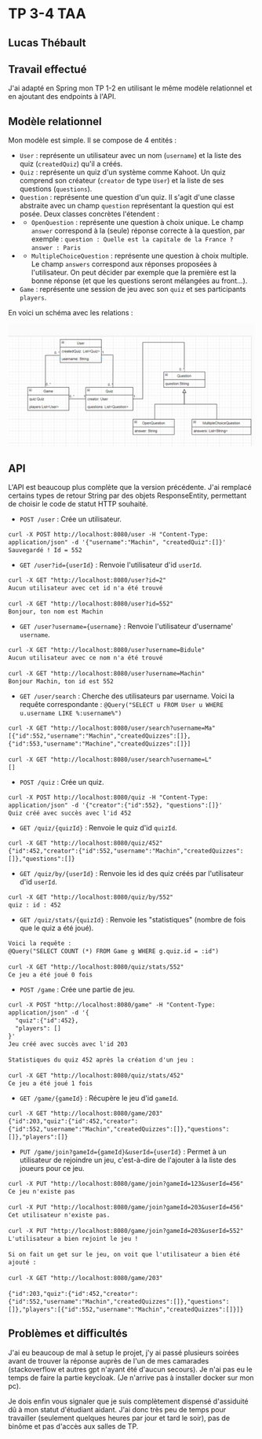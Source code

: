 # TP 3-4 TAA
## Lucas Thébault

## Travail effectué

J'ai adapté en Spring mon TP 1-2 en utilisant le même modèle relationnel et en ajoutant des endpoints à l'API.

## Modèle relationnel

Mon modèle est simple. Il se compose de 4 entités :
- `User` : représente un utilisateur avec un nom (`username`) et la liste des quiz (`createdQuiz`) qu'il a créés.
- `Quiz` : représente un quiz d'un système comme Kahoot. Un quiz comprend son créateur (`creator` de type `User`) et la liste de ses questions (`questions`).
- `Question` : représente une question d'un quiz. Il s'agit d'une classe abstraite avec un champ `question` représentant la question qui est posée. Deux classes concrètes l'étendent :
- - `OpenQuestion` : représente une question à choix unique. Le champ `answer` correspond à la (seule) réponse correcte à la question, par exemple : `question : Quelle est la capitale de la France ?` `answer : Paris`
- - `MultipleChoiceQuestion` : représente une question à choix multiple. Le champ `answers` correspond aux réponses proposées à l'utilisateur. On peut décider par exemple que la première est la bonne réponse (et que les questions seront mélangées au front...).
- `Game` : représente une session de jeu avec son `quiz` et ses participants `players`.

En voici un schéma avec les relations :

![Modèle relationnel](uml.png)

## API

L'API est beaucoup plus complète que la version précédente. J'ai remplacé certains types de retour String par des objets ResponseEntity, permettant de choisir le code de statut HTTP souhaité.

- `POST /user` : Crée un utilisateur.
```
curl -X POST http://localhost:8080/user -H "Content-Type: application/json" -d '{"username":"Machin", "createdQuiz":[]}'
Sauvegardé ! Id = 552
```

- `GET /user?id={userId}` : Renvoie l'utilisateur d'id `userId`.
```
curl -X GET "http://localhost:8080/user?id=2" 
Aucun utilisateur avec cet id n'a été trouvé

curl -X GET "http://localhost:8080/user?id=552"
Bonjour, ton nom est Machin
```

- `GET /user?username={username}` : Renvoie l'utilisateur d'username' `username`.
```
curl -X GET "http://localhost:8080/user?username=Bidule"
Aucun utilisateur avec ce nom n'a été trouvé

curl -X GET "http://localhost:8080/user?username=Machin"
Bonjour Machin, ton id est 552
```

- `GET /user/search` : Cherche des utilisateurs par username. Voici la requête correspondante :
`@Query("SELECT u FROM User u WHERE u.username LIKE %:username%")`

```
curl -X GET "http://localhost:8080/user/search?username=Ma"
[{"id":552,"username":"Machin","createdQuizzes":[]},{"id":553,"username":"Machine","createdQuizzes":[]}]

curl -X GET "http://localhost:8080/user/search?username=L"
[]
```

- `POST /quiz` : Crée un quiz.
```
curl -X POST http://localhost:8080/quiz -H "Content-Type: application/json" -d '{"creator":{"id":552}, "questions":[]}'
Quiz créé avec succès avec l'id 452
```

- `GET /quiz/{quizId}` : Renvoie le quiz d'id `quizId`.

```
curl -X GET "http://localhost:8080/quiz/452"
{"id":452,"creator":{"id":552,"username":"Machin","createdQuizzes":[]},"questions":[]}
```

- `GET /quiz/by/{userId}` : Renvoie les id des quiz créés par l'utilisateur d'id `userId`.
```
curl -X GET "http://localhost:8080/quiz/by/552"
quiz : id : 452
```
- `GET /quiz/stats/{quizId}` : Renvoie les "statistiques" (nombre de fois que le quiz a été joué).
```
Voici la requête :
@Query("SELECT COUNT (*) FROM Game g WHERE g.quiz.id = :id")

curl -X GET "http://localhost:8080/quiz/stats/552"
Ce jeu a été joué 0 fois
```

- `POST /game` : Crée une partie de jeu.
```
curl -X POST "http://localhost:8080/game" -H "Content-Type: application/json" -d '{
  "quiz":{"id":452},
  "players": []
}'
Jeu créé avec succès avec l'id 203

Statistiques du quiz 452 après la création d'un jeu :

curl -X GET "http://localhost:8080/quiz/stats/452"
Ce jeu a été joué 1 fois
```

- `GET /game/{gameId}` : Récupère le jeu d'id `gameId`.
```
curl -X GET "http://localhost:8080/game/203"
{"id":203,"quiz":{"id":452,"creator":{"id":552,"username":"Machin","createdQuizzes":[]},"questions":[]},"players":[]}
```

- `PUT /game/join?gameId={gameId}&userId={userId}` : Permet à un utilisateur de rejoindre un jeu, c'est-à-dire de l'ajouter à la liste des joueurs pour ce jeu.
```
curl -X PUT "http://localhost:8080/game/join?gameId=123&userId=456"
Ce jeu n'existe pas

curl -X PUT "http://localhost:8080/game/join?gameId=203&userId=456"
Cet utilisateur n'existe pas.

curl -X PUT "http://localhost:8080/game/join?gameId=203&userId=552"
L'utilisateur a bien rejoint le jeu !

Si on fait un get sur le jeu, on voit que l'utilisateur a bien été ajouté :

curl -X GET "http://localhost:8080/game/203"

{"id":203,"quiz":{"id":452,"creator":{"id":552,"username":"Machin","createdQuizzes":[]},"questions":[]},"players":[{"id":552,"username":"Machin","createdQuizzes":[]}]}
```


## Problèmes et difficultés

J'ai eu beaucoup de mal à setup le projet, j'y ai passé plusieurs soirées avant de trouver la réponse auprès de l'un de mes camarades (stackoverflow et autres gpt n'ayant été d'aucun secours).
Je n'ai pas eu le temps de faire la partie keycloak. (Je n'arrive pas à installer docker sur mon pc).

Je dois enfin vous signaler que je suis complètement dispensé d'assiduité dû à mon statut d'étudiant aidant. J'ai donc très peu de temps pour travailler (seulement quelques heures par jour et tard le soir), pas de binôme et pas d'accès aux salles de TP.